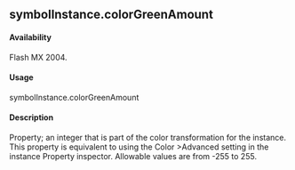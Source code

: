 ## symbolInstance.colorGreenAmount

#### Availability

Flash MX 2004.

#### Usage

symbolInstance.colorGreenAmount

#### Description

Property; an integer that is part of the color transformation for the instance. This property is equivalent to using the Color >Advanced setting in the instance Property inspector. Allowable values are from -255 to 255.

